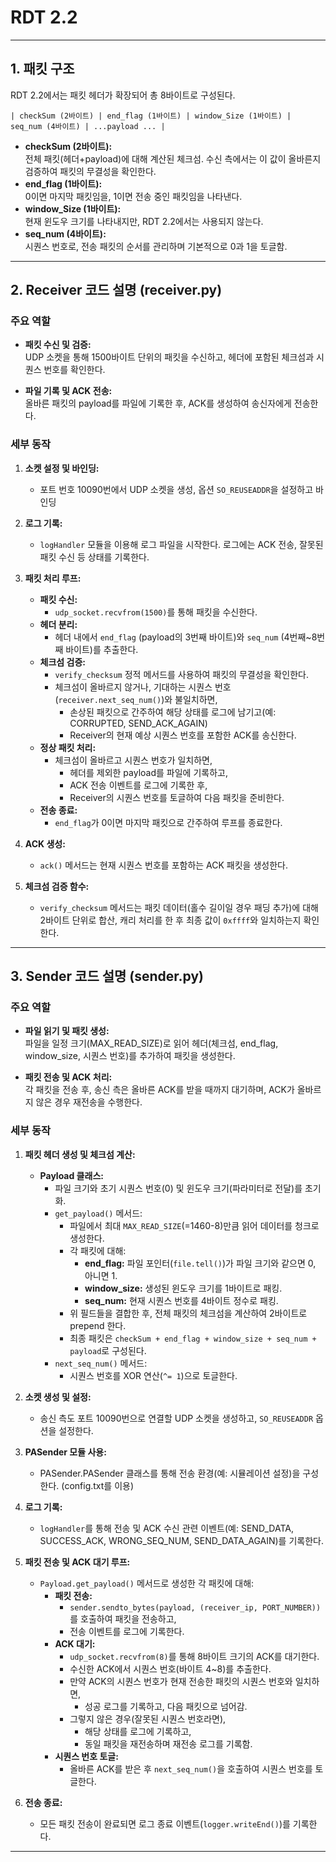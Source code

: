 # RDT 2.2

---

## 1. 패킷 구조

RDT 2.2에서는 패킷 헤더가 확장되어 총 8바이트로 구성된다.

```
| checkSum (2바이트) | end_flag (1바이트) | window_Size (1바이트) | seq_num (4바이트) | ...payload ... |
```

- **checkSum (2바이트):**  
  전체 패킷(헤더+payload)에 대해 계산된 체크섬. 수신 측에서는 이 값이 올바른지 검증하여 패킷의 무결성을 확인한다.
- **end_flag (1바이트):**  
  0이면 마지막 패킷임을, 1이면 전송 중인 패킷임을 나타낸다.
- **window_Size (1바이트):**  
  현재 윈도우 크기를 나타내지만, RDT 2.2에서는 사용되지 않는다.
- **seq_num (4바이트):**  
  시퀀스 번호로, 전송 패킷의 순서를 관리하며 기본적으로 0과 1을 토글함.

---

## 2. Receiver 코드 설명 (receiver.py)

### 주요 역할
- **패킷 수신 및 검증:**  
  UDP 소켓을 통해 1500바이트 단위의 패킷을 수신하고, 헤더에 포함된 체크섬과 시퀀스 번호를 확인한다.
  
- **파일 기록 및 ACK 전송:**  
  올바른 패킷의 payload를 파일에 기록한 후, ACK를 생성하여 송신자에게 전송한다.

### 세부 동작

1. **소켓 설정 및 바인딩:**  
   - 포트 번호 10090번에서 UDP 소켓을 생성, 옵션 `SO_REUSEADDR`을 설정하고 바인딩

2. **로그 기록:**  
   - `logHandler` 모듈을 이용해 로그 파일을 시작한다. 로그에는 ACK 전송, 잘못된 패킷 수신 등 상태를 기록한다.

3. **패킷 처리 루프:**
   - **패킷 수신:**  
     - `udp_socket.recvfrom(1500)`를 통해 패킷을 수신한다.
   - **헤더 분리:**  
     - 헤더 내에서 `end_flag` (payload의 3번째 바이트)와 `seq_num` (4번째~8번째 바이트)를 추출한다.
   - **체크섬 검증:**  
     - `verify_checksum` 정적 메서드를 사용하여 패킷의 무결성을 확인한다.  
     - 체크섬이 올바르지 않거나, 기대하는 시퀀스 번호(`receiver.next_seq_num()`)와 불일치하면,  
       - 손상된 패킷으로 간주하여 해당 상태를 로그에 남기고(예: CORRUPTED, SEND_ACK_AGAIN)  
       - Receiver의 현재 예상 시퀀스 번호를 포함한 ACK를 송신한다.
   - **정상 패킷 처리:**  
     - 체크섬이 올바르고 시퀀스 번호가 일치하면,  
       - 헤더를 제외한 payload를 파일에 기록하고,  
       - ACK 전송 이벤트를 로그에 기록한 후,  
       - Receiver의 시퀀스 번호를 토글하여 다음 패킷을 준비한다.
   - **전송 종료:**  
     - `end_flag`가 0이면 마지막 패킷으로 간주하여 루프를 종료한다.

4. **ACK 생성:**  
   - `ack()` 메서드는 현재 시퀀스 번호를 포함하는 ACK 패킷을 생성한다.
   
5. **체크섬 검증 함수:**  
   - `verify_checksum` 메서드는 패킷 데이터(홀수 길이일 경우 패딩 추가)에 대해 2바이트 단위로 합산, 캐리 처리를 한 후 최종 값이 `0xffff`와 일치하는지 확인한다.

---

## 3. Sender 코드 설명 (sender.py)

### 주요 역할
- **파일 읽기 및 패킷 생성:**  
  파일을 일정 크기(MAX_READ_SIZE)로 읽어 헤더(체크섬, end_flag, window_size, 시퀀스 번호)를 추가하여 패킷을 생성한다.
  
- **패킷 전송 및 ACK 처리:**  
  각 패킷을 전송 후, 송신 측은 올바른 ACK를 받을 때까지 대기하며, ACK가 올바르지 않은 경우 재전송을 수행한다.

### 세부 동작

1. **패킷 헤더 생성 및 체크섬 계산:**
   - **Payload 클래스:**  
     - 파일 크기와 초기 시퀀스 번호(0) 및 윈도우 크기(파라미터로 전달)를 초기화.
     - `get_payload()` 메서드:  
       - 파일에서 최대 `MAX_READ_SIZE`(=1460-8)만큼 읽어 데이터를 청크로 생성한다.
       - 각 패킷에 대해:
         - **end_flag:** 파일 포인터(`file.tell()`)가 파일 크기와 같으면 0, 아니면 1.
         - **window_size:** 생성된 윈도우 크기를 1바이트로 패킹.
         - **seq_num:** 현재 시퀀스 번호를 4바이트 정수로 패킹.
       - 위 필드들을 결합한 후, 전체 패킷의 체크섬을 계산하여 2바이트로 prepend 한다.
       - 최종 패킷은 `checkSum + end_flag + window_size + seq_num + payload`로 구성된다.
     - `next_seq_num()` 메서드:  
       - 시퀀스 번호를 XOR 연산(`^= 1`)으로 토글한다.

2. **소켓 생성 및 설정:**  
   - 송신 측도 포트 10090번으로 연결할 UDP 소켓을 생성하고, `SO_REUSEADDR` 옵션을 설정한다.

3. **PASender 모듈 사용:**  
   - PASender.PASender 클래스를 통해 전송 환경(예: 시뮬레이션 설정)을 구성한다. (config.txt를 이용)
   
4. **로그 기록:**  
   - `logHandler`를 통해 전송 및 ACK 수신 관련 이벤트(예: SEND_DATA, SUCCESS_ACK, WRONG_SEQ_NUM, SEND_DATA_AGAIN)를 기록한다.

5. **패킷 전송 및 ACK 대기 루프:**
   - `Payload.get_payload()` 메서드로 생성한 각 패킷에 대해:
     - **패킷 전송:**  
       - `sender.sendto_bytes(payload, (receiver_ip, PORT_NUMBER))`를 호출하여 패킷을 전송하고,  
       - 전송 이벤트를 로그에 기록한다.
     - **ACK 대기:**  
       - `udp_socket.recvfrom(8)`를 통해 8바이트 크기의 ACK를 대기한다.
       - 수신한 ACK에서 시퀀스 번호(바이트 4~8)를 추출한다.
       - 만약 ACK의 시퀀스 번호가 현재 전송한 패킷의 시퀀스 번호와 일치하면,  
         - 성공 로그를 기록하고, 다음 패킷으로 넘어감.
       - 그렇지 않은 경우(잘못된 시퀀스 번호라면),  
         - 해당 상태를 로그에 기록하고,  
         - 동일 패킷을 재전송하며 재전송 로그를 기록함.
     - **시퀀스 번호 토글:**  
       - 올바른 ACK를 받은 후 `next_seq_num()`을 호출하여 시퀀스 번호를 토글한다.
       
6. **전송 종료:**  
   - 모든 패킷 전송이 완료되면 로그 종료 이벤트(`logger.writeEnd()`)를 기록한다.

---